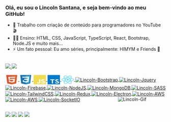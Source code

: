 ### Olá, eu sou o Lincoln Santana, e seja bem-vindo ao meu GitHub!

- 🔭 Trabalho com criação de conteúdo para programadores no YouTube 🎬
- 👨‍🏫 Ensino: HTML, CSS, JavaScript, TypeScript, React, Bootstrap, Node.JS e muito mais...
- ⚡ Um fato pessoal: Eu amo séries, principalmente: HIMYM e Friends 💖
<br>

<div>
  <a href="https://beacons.ai/lincolnsantana">
  <img height="150em" src="https://github-readme-stats.vercel.app/api?username=AKISASHI&show_icons=true&theme=merko&include_all_commits=true&count_private=true"/>
  <img height="150em" src="https://github-readme-stats.vercel.app/api/top-langs/?username=AKISASHI&layout=compact&langs_count=16&theme=merko"/>
</div>
<div style="display: inline_block"><br>
  <img align="center" alt="Lincoln-HTML" height="30" width="40" src="https://raw.githubusercontent.com/devicons/devicon/master/icons/html5/html5-original.svg">
  <img align="center" alt="Lincoln-CSS" height="30" width="40" src="https://raw.githubusercontent.com/devicons/devicon/master/icons/css3/css3-original.svg">
  <img align="center" alt="Lincoln-Js" height="30" width="40" src="https://raw.githubusercontent.com/devicons/devicon/master/icons/javascript/javascript-plain.svg">
  <img align="center" alt="Lincoln-Ts" height="30" width="40" src="https://raw.githubusercontent.com/devicons/devicon/master/icons/typescript/typescript-plain.svg">
  <img align="center" alt="Lincoln-React" height="30" width="40" src="https://raw.githubusercontent.com/devicons/devicon/master/icons/react/react-original.svg">
  <img align="center" alt="Lincoln-Bootstrap" height="30" width="40" src="https://cdn.jsdelivr.net/gh/devicons/devicon/icons/bootstrap/bootstrap-original.svg"/>
  <img align="center" alt="Lincoln-Jquery" height="30" width="40" src="https://cdn.jsdelivr.net/gh/devicons/devicon/icons/jquery/jquery-original.svg"/>
  <img align="center" alt="Lincoln-Firebase" height="30" width="40" src="https://cdn.jsdelivr.net/gh/devicons/devicon/icons/firebase/firebase-plain.svg"/>
  <img align="center" alt="Lincoln-NodeJS" height="30" width="40" src="https://cdn.jsdelivr.net/gh/devicons/devicon/icons/nodejs/nodejs-original.svg"/>
  <img align="center" alt="Lincoln-MongoDB" height="30" width="40" src="https://cdn.jsdelivr.net/gh/devicons/devicon/icons/mongodb/mongodb-original.svg"/>
  <img align="center" alt="Lincoln-SASS" height="30" width="40" src="https://cdn.jsdelivr.net/gh/devicons/devicon/icons/sass/sass-original.svg"/>
  <img align="center" alt="Lincoln-TailwindCSS" height="30" width="40" src="https://cdn.jsdelivr.net/gh/devicons/devicon/icons/tailwindcss/tailwindcss-plain.svg"/>
  <img align="center" alt="Lincoln-Redux" height="30" width="40" src="https://cdn.jsdelivr.net/gh/devicons/devicon/icons/redux/redux-original.svg"/>
  <img align="center" alt="Lincoln-Electron" height="30" width="40" src="https://cdn.jsdelivr.net/gh/devicons/devicon/icons/electron/electron-original.svg"/>             <img align="center" alt="Lincoln-AWS" height="30" width="40" src="https://cdn.jsdelivr.net/gh/devicons/devicon/icons/amazonwebservices/amazonwebservices-original.svg"/>
  <img align="center" alt="Lincoln-AWS" height="30" width="40" src="https://cdn.jsdelivr.net/gh/devicons/devicon/icons/wordpress/wordpress-plain.svg"/>
  <img align="center" alt="Lincoln-SocketIO" height="30" width="40" src="https://cdn.jsdelivr.net/gh/devicons/devicon/icons/socketio/socketio-original.svg"/>   
  
  <img align="right" alt="Lincoln-Gif" height="140" width="150" src="https://media.giphy.com/media/NHUONhmbo448/giphy.gif">
</div>
  
##
  
<div>
  <a href="https://www.youtube.com/@lincolnsantanadev" target="_blank"><img src="https://img.shields.io/badge/YouTube-FF0000?style=for-the-badge&logo=youtube&logoColor=white" target="_blank"></a>
  <a href="https://www.instagram.com/lincolnsantanadev/" target="_blank"><img src="https://img.shields.io/badge/-Instagram-%23E4405F?style=for-the-badge&logo=instagram&logoColor=white" target="_blank"></a>
  <a href = "mailto:contatolincoln98@gmail.com"><img src="https://img.shields.io/badge/-Gmail-%23333?style=for-the-badge&logo=gmail&logoColor=white" target="_blank"></a>
  <a href="https://www.linkedin.com/in/lincolnsantana/" target="_blank"><img src="https://img.shields.io/badge/-LinkedIn-%230077B5?style=for-the-badge&logo=linkedin&logoColor=white" target="_blank"></a>
</div>
         
